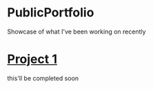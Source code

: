 # PublicPortfolio
Showcase of what I've been working on recently

# [Project 1](https://github.com/harnarayan/latloncalculator)
this'll be completed soon
[](https://github.com/harnarayan/PublicPortfolio/blob/main/images/Y2CuWqr.jpg)
